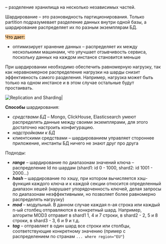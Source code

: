 – разделение хранилища на несколько независимых частей.

Шардирование – это разновидность партиционирования. Только partition подразумевает разделение данных внутри одной базы, а шардирование распределяет их по разным экземплярам БД.

<mark style="background: #FFB86CA6;">Что дает:</mark>
- оптимизирует хранение данных – распределяет их между несколькими машинами, что улучшает отзывчивость сервиса, поскольку данных на каждом инстансе становится меньше

При шардировании необходимо обеспечить равномерную нагрузку, так как неравномерное распределение нагрузки на шарды снизит эффективность самого разделения. Например, нагрузка может быть только на одном инстансе и в этом случае остальные будут простаивать.

![Replication and Sharding|](sharding.png)

**Способы** шардирования:
- *средствами БД* – Mongo, ClickHouse, Elasticsearch умеют распределять данные между своими экземплярами, для этого достаточно настроить конфигурацию. 
- *надстройками к БД*
- клиентскими средствами – шардированием управляет стороннее приложение, инстанты БД ничего не знают друг про друга


Подходы:
- ***range*** – шардирование по диапазонам значений ключа – распределение Id по шардам (shard1: id 0 - 1000, shard2: id 1001 - 2000...)
- ***hash*** – шардирование по хэшу, при котором вычисляется хэш-функция каждого ключа и к каждой секции относится определенный диапазон хешей (нарушает упорядоченность ключей, делая запросы по диапазонам неэффективными, но позволяет более равномерно распределять нагрузку)
- ***mod*** – модульный. В данном случае каждая n-ая строка или каждый n-ый столбец отправляются в конкретный шард. Например, алгоритм MOD3 отправит в shard1 1, 4 и 7 строки, в shard2 - 2, 5 и 8 строки, в shard3 - 3, 6 и 9 и т.д.
- ***tag*** – отправляет в один шард все строки или столбцы, соответствующие конкретному значению (пример с распределением по странам `... where region="EU"`)






